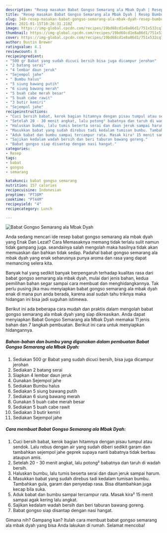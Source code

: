 ```yaml
---
description: "Resep masakan Babat Gongso Semarang ala Mbak Dyah | Resep Bumbu Babat Gongso Semarang ala Mbak Dyah Yang Enak Dan Lezat"
title: "Resep masakan Babat Gongso Semarang ala Mbak Dyah | Resep Bumbu Babat Gongso Semarang ala Mbak Dyah Yang Enak Dan Lezat"
slug: 340-resep-masakan-babat-gongso-semarang-ala-mbak-dyah-resep-bumbu-babat-gongso-semarang-ala-mbak-dyah-yang-enak-dan-lezat
date: 2021-01-15T10:26:31.218Z
image: https://img-global.cpcdn.com/recipes/19bd68cd1e8a86d1/751x532cq70/babat-gongso-semarang-ala-mbak-dyah-foto-resep-utama.jpg
thumbnail: https://img-global.cpcdn.com/recipes/19bd68cd1e8a86d1/751x532cq70/babat-gongso-semarang-ala-mbak-dyah-foto-resep-utama.jpg
cover: https://img-global.cpcdn.com/recipes/19bd68cd1e8a86d1/751x532cq70/babat-gongso-semarang-ala-mbak-dyah-foto-resep-utama.jpg
author: Dustin Brewer
ratingvalue: 4.1
reviewcount: 8
recipeingredient:
- "500 gr Babat yang sudah dicuci bersih bisa juga dicampur jerohan"
- "2 batang serai"
- "4 lembar daun jeruk"
- "Sejempol jahe"
- " Bumbu halus"
- "5 siung bawang putih"
- "6 siung bawang merah"
- "5 buah cabe merah besar"
- "5 buah cabe rawit"
- "3 butir kemiri"
- "Sejempol jahe"
recipeinstructions:
- "Cuci bersih babat, kerok bagian hitamnya dengan pisau tumpul atau sendok. Lalu rebus dengan air yang sudah diberi sedikit garam dan tambahkan sejempol jahe geprek supaya nanti babatnya tidak berbau ataupun amis."
- "Setelah 20 - 30 menit angkat, lalu potong² babatnya dan taruh di wadah bersih."
- "Haluskan bumbu, lalu tumis beserta serai dan daun jeruk sampai harum."
- "Masukkan babat yang sudah direbus tadi kedalam tumisan bumbu. Tambahkan gula, garam dan penyedap rasa. Bisa ditambahkan juga kecap bila suka."
- "Aduk babat dan bumbu sampai tercampur rata. Masak kira² 15 menit sampai agak kering lalu angkat."
- "Sajikan kedalam wadah bersih dan beri taburan bawang goreng."
- "Babat gongso siap disantap dengan nasi hangat."
categories:
- Resep
tags:
- babat
- gongso
- semarang

katakunci: babat gongso semarang 
nutrition: 157 calories
recipecuisine: Indonesian
preptime: "PT38M"
cooktime: "PT44M"
recipeyield: "4"
recipecategory: Lunch

---
```



![Babat Gongso Semarang ala Mbak Dyah](https://img-global.cpcdn.com/recipes/19bd68cd1e8a86d1/751x532cq70/babat-gongso-semarang-ala-mbak-dyah-foto-resep-utama.jpg)

Anda sedang mencari ide resep babat gongso semarang ala mbak dyah yang Enak Dan Lezat? Cara Memasaknya memang tidak terlalu sulit namun tidak gampang juga. seandainya salah mengolah maka hasilnya tidak akan memuaskan dan bahkan tidak sedap. Padahal babat gongso semarang ala mbak dyah yang enak seharusnya punya aroma dan rasa yang dapat memancing selera kita.



Banyak hal yang sedikit banyak berpengaruh terhadap kualitas rasa dari babat gongso semarang ala mbak dyah, mulai dari jenis bahan, kedua pemilihan bahan segar sampai cara membuat dan menghidangkannya. Tak perlu pusing jika mau menyiapkan babat gongso semarang ala mbak dyah enak di mana pun anda berada, karena asal sudah tahu triknya maka hidangan ini bisa jadi suguhan istimewa.


Berikut ini ada beberapa cara mudah dan praktis dalam mengolah babat gongso semarang ala mbak dyah yang siap dikreasikan. Anda dapat menyiapkan Babat Gongso Semarang ala Mbak Dyah memakai 11 jenis bahan dan 7 langkah pembuatan. Berikut ini cara untuk menyiapkan hidangannya.

<!--inarticleads1-->

##### Bahan-bahan dan bumbu yang digunakan dalam pembuatan Babat Gongso Semarang ala Mbak Dyah:

1. Sediakan 500 gr Babat yang sudah dicuci bersih, bisa juga dicampur jerohan
1. Sediakan 2 batang serai
1. Siapkan 4 lembar daun jeruk
1. Gunakan Sejempol jahe
1. Sediakan  Bumbu halus
1. Sediakan 5 siung bawang putih
1. Sediakan 6 siung bawang merah
1. Gunakan 5 buah cabe merah besar
1. Sediakan 5 buah cabe rawit
1. Sediakan 3 butir kemiri
1. Sediakan Sejempol jahe




<!--inarticleads2-->

##### Cara membuat Babat Gongso Semarang ala Mbak Dyah:

1. Cuci bersih babat, kerok bagian hitamnya dengan pisau tumpul atau sendok. Lalu rebus dengan air yang sudah diberi sedikit garam dan tambahkan sejempol jahe geprek supaya nanti babatnya tidak berbau ataupun amis.
1. Setelah 20 - 30 menit angkat, lalu potong² babatnya dan taruh di wadah bersih.
1. Haluskan bumbu, lalu tumis beserta serai dan daun jeruk sampai harum.
1. Masukkan babat yang sudah direbus tadi kedalam tumisan bumbu. Tambahkan gula, garam dan penyedap rasa. Bisa ditambahkan juga kecap bila suka.
1. Aduk babat dan bumbu sampai tercampur rata. Masak kira² 15 menit sampai agak kering lalu angkat.
1. Sajikan kedalam wadah bersih dan beri taburan bawang goreng.
1. Babat gongso siap disantap dengan nasi hangat.




Gimana nih? Gampang kan? Itulah cara membuat babat gongso semarang ala mbak dyah yang bisa Anda lakukan di rumah. Selamat mencoba!
